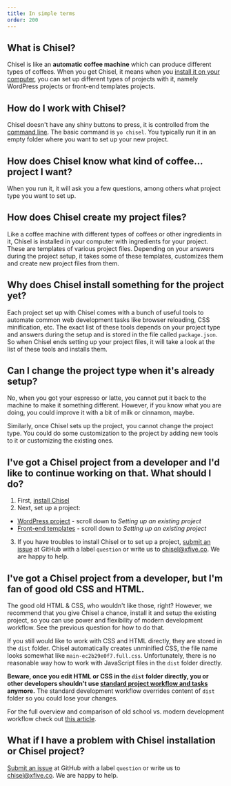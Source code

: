 ```yaml
---
title: In simple terms
order: 200
---
```


## What is Chisel?
Chisel is like an **automatic coffee machine** which can produce different types of coffees. When you get Chisel, it means when you [install it on your computer](/docs/installation/), you can set up different types of projects with it, namely WordPress projects or front-end templates projects.

## How do I work with Chisel?
Chisel doesn't have any shiny buttons to press, it is controlled from the [command line](https://webdesign.tutsplus.com/articles/the-command-line-for-web-design-introduction--cms-23493). The basic command is `yo chisel`. You typically run it in an empty folder where you want to set up your new project.

## How does Chisel know what kind of coffee... project I want?
When you run it, it will ask you a few questions, among others what project type you want to set up.

## How does Chisel create my project files? 
Like a coffee machine with different types of coffees or other ingredients in it, Chisel is installed in your computer with ingredients for your project. These are templates of various project files. Depending on your answers during the project setup, it takes some of these templates, customizes them and create new project files from them.

## Why does Chisel install something for the project yet?
Each project set up with Chisel comes with a bunch of useful tools to automate common web development tasks like browser reloading, CSS minification, etc. The exact list of these tools depends on your project type and answers during the setup and is stored in the file called `package.json`. So when Chisel ends setting up your project files, it will take a look at the list of these tools and installs them.

## Can I change the project type when it's already setup?
No, when you got your espresso or latte, you cannot put it back to the machine to make it something different. However, if you know what you are doing, you could improve it with a bit of milk or cinnamon, maybe.

Similarly, once Chisel sets up the project, you cannot change the project type. You could do some customization to the project by adding new tools to it or customizing the existing ones.

## I've got a Chisel project from a developer and I'd like to continue working on that. What should I do?
1. First, [install Chisel](/docs/installation/)
2. Next, set up a project:
  - [WordPress project](/docs/setup/wordpress/) - scroll down to *Setting up an existing project*
  - [Front-end templates](/docs/setup/frontend/) - scroll down to *Setting up an existing project*
3. If you have troubles to install Chisel or to set up a project, [submit an issue](https://github.com/xfiveco/generator-chisel/issues) at GitHub with a label `question` or write us to [chisel@xfive.co](mailto:chisel@xfive.co). We are happy to help.

## I've got a Chisel project from a developer, but I'm fan of good old CSS and HTML.
The good old HTML & CSS, who wouldn't like those, right? However, we recommend that you give Chisel a chance, install it and setup the existing project, so you can use power and flexibility of modern development workflow. See the previous question for how to do that.

If you still would like to work with CSS and HTML directly, they are stored in the `dist` folder. Chisel automatically creates unminified CSS, the file name looks somewhat like `main-ec2b29e0f7.full.css`. Unfortunately, there is no reasonable way how to work with JavaScript files in the `dist` folder directly.

**Beware, once you edit HTML or CSS in the `dist` folder directly, you or other developers shouldn't use [standard project workflow and tasks](/docs/development/tasks/) anymore.** The standard development workflow overrides content of `dist` folder so you could lose your changes.

For the full overview and comparison of old school vs. modern development workflow check out [this article](https://www.xfive.co/blog/craft-perfect-websites-chisel/).

## What if I have a problem with Chisel installation or Chisel project?
[Submit an issue](https://github.com/xfiveco/generator-chisel/issues) at GitHub with a label `question` or write us to [chisel@xfive.co](mailto:chisel@xfive.co). We are happy to help.
